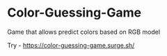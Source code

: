 # Color-Guessing-Game
Game that allows predict colors based on RGB model

Try - https://color-guessing-game.surge.sh/

